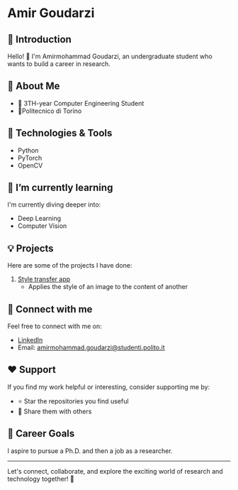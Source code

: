 # Amir Goudarzi

## 👋 Introduction
Hello! 👋 I'm Amirmohammad Goudarzi, an undergraduate student who wants to build a career in research.

## 🚀 About Me
- 💼 3TH-year Computer Engineering Student
- 🏫Politecnico di Torino

## 🔧 Technologies & Tools
- Python
- PyTorch
- OpenCV

## 🌱 I’m currently learning
I'm currently diving deeper into:
- Deep Learning
- Computer Vision

## 💡 Projects
Here are some of the projects I have done:
1. [Style transfer app](https://github.com/Amir-Goudarzi/style-transfer-app)
   - Applies the style of an image to the content of another

## 🤝 Connect with me
Feel free to connect with me on:
- [LinkedIn](https://www.linkedin.com/in/amirgoudarzi/)
- Email: amirmohammad.goudarzi@studenti.polito.it

## ❤️ Support
If you find my work helpful or interesting, consider supporting me by:
- ⭐️ Star the repositories you find useful
- 📣 Share them with others

## 📜 Career Goals
I aspire to pursue a Ph.D. and then a job as a researcher.

---
Let's connect, collaborate, and explore the exciting world of research and technology together! 🚀
